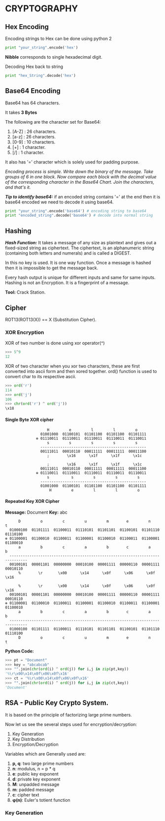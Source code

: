 # CRYPTOGRAPHY

## Hex Encoding
Encoding strings to Hex can be done using python 2

```python
print "your_string".encode('hex')
```

**Nibble** corresponds to single hexadecimal digit.

Decoding Hex back to string 
```python
print "hex_String".decode('hex')
```
## Base64 Encoding

Base64 has 64 characters.

It takes **3 Bytes**

The following are the character set for Base64:
1. [A-Z] : 26 characters.
2. [a-z] : 26 characters.
3. [0-9] : 10 characters.
4. [+] : 1 character.
5. [/] : 1 character.

It also has '=' character which is solely used for padding purpose.

*Encoding process is simple. Write down the binary of the message. Take groups of 6 in one block. Now compare each block with the decimal value of the corresponding character in the Base64 Chart. Join the characters, and that's it.*

***Tip to identify base64:*** if an encoded string contains '=' at the end then it is base64 encoded we need to decode it using base64.
```python
print "your_string".encode('base64') # encoding string to base64
print "encoded_string".decode('base64') # decode into normal string
```
## Hashing
***Hash Function:*** It takes a message of any size as plaintext and gives out a fixed-sized string as ciphertext. The ciphertext, is an alphanumeric string (containing both letters and numerals) and is called a DIGEST.

In this no key is used. It is one way function. Once a message is hashed then it is impossible to get the message back.

Every hash output is unique for different inputs and same for same inputs. Hashing is not an Encryption. It is a fingerprint of a message.

**Tool:** Crack Station.
## Cipher
ROT13(ROT13(X)) == X (Substitution Cipher).
### XOR Encryption
XOR of two number is done using xor operator(^)
```python
>>> 5^9
12
```
XOR of two character 
when you xor two characters, these are first converted into ascii form and then xored together.
ord() function is used to convert char to its respective ascii.
```python
>>> ord('r')
114
>>> ord('j')
106
>>> chr(ord('r') ^ ord('j'))
\x18
```
#### Single Byte XOR cipher

```
                   H         e         l         l         o
                01001000  01100101  01101100  01101100  01101111    
              ⊕ 01110011  01110011  01110011  01110011  01110011
                   s         s         s         s         s
                ------------------------------------------------
                00111011  00010110  00011111  00011111  00011100
                   ;        \x16      \x1f      \x1f      \x1c
```
```
                   ;        \x16      \x1f      \x1f      \x1c
                00111011  00010110  00011111  00011111  00011100
              ⊕ 01110011  01110011  01110011  01110011  01110011
                   s          s         s         s         s
                ------------------------------------------------
                01001000  01100101  01101100  01101100  01101111    
                    H         e         l         l         o
```
#### Repeated Key XOR Cipher
**Message:** Document
**Key:** abc
```
      D         o         c         u         m        e         n         t
  01000100  01101111  01100011  01110101  01101101  01100101  01101110  01110100    
⊕ 01100001  01100010  01100011  01100001  01100010  01100011  01100001  01100010
      a         b         c         a         b        c         a         b
  ------------------------------------------------------------------------------
  00100101  00001101  00000000  00010100  00001111  00000110  00001111  00010110
      %        \r       \x00      \x14      \x0f      \x06      \x0f      \x16
```
```
      %        \r       \x00      \x14      \x0f      \x06      \x0f      \x16
  00100101  00001101  00000000  00010100  00001111  00000110  00001111  00010110
⊕ 01100001  01100010  01100011  01100001  01100010  01100011  01100001  01100010
      a         b         c         a         b        c         a         b
  ------------------------------------------------------------------------------
  01000100  01101111  01100011  01110101  01101101  01100101  01101110  01110100    
      D         o         c         u         m        e         n         t
```
**Python Code:**
```python
>>> pt = "Document"
>>> key = "abcabcab"
>>> "".join(chr(ord(i) ^ ord(j)) for i,j in zip(pt,key))
'%\r\x00\x14\x0f\x06\x0f\x16'
>>> ct = '%\r\x00\x14\x0f\x06\x0f\x16'
>>> "".join(chr(ord(i) ^ ord(j)) for i,j in zip(ct,key))
'Document'
```

## RSA - Public Key Crypto System.

It is based on the principle of factorizing large prime numbers.

Now let us see the several steps used for encryption/decryption:

1. Key Generation
2. Key Distribution
3. Encryption/Decryption

Variables which are Generally used are:
1. **p, q**: two large prime numbers
2. **n**: modulus, n = p * q
3. **e**: public key exponent
4. **d**: private key exponent
5. **M**: unpadded message
6. **m**: padded message
7. **c**: cipher text
8. **φ(n)**: Euler's totient function

### Key Generation

